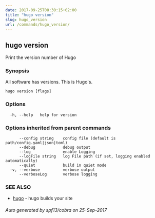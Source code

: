 ```yaml
---
date: 2017-09-25T08:30:15+02:00
title: "hugo version"
slug: hugo_version
url: /commands/hugo_version/
---
```

## hugo version

Print the version number of Hugo

### Synopsis


All software has versions. This is Hugo's.

```
hugo version [flags]
```

### Options

```
  -h, --help   help for version
```

### Options inherited from parent commands

```
      --config string    config file (default is path/config.yaml|json|toml)
      --debug            debug output
      --log              enable Logging
      --logFile string   log File path (if set, logging enabled automatically)
      --quiet            build in quiet mode
  -v, --verbose          verbose output
      --verboseLog       verbose logging
```

### SEE ALSO
* [hugo](/commands/hugo/)	 - hugo builds your site

###### Auto generated by spf13/cobra on 25-Sep-2017

